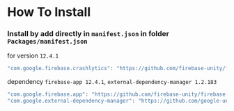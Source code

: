 # How To Install

### Install by add directly in `manifest.json` in folder `Packages/manifest.json`


for version `12.4.1`
```csharp
"com.google.firebase.crashlytics": "https://github.com/firebase-unity/firebase-crashlytics.git#12.4.1",
```


dependency `firebase-app 12.4.1`, `external-dependency-manager 1.2.183`
```csharp
"com.google.firebase.app": "https://github.com/firebase-unity/firebase-app.git#12.4.1",
"com.google.external-dependency-manager": "https://github.com/google-unity/external-dependency-manager.git#1.2.183",
```
